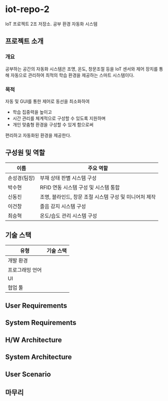 # iot-repo-2

IoT 프로젝트 2조 저장소. 공부 환경 자동화 시스템

## 프로젝트 소개
### 개요
공부하는 공간의 자동화 시스템은 조명, 온도, 창문조절 등을 IoT 센서와 제어 장치를 통해 자동으로 관리하여 최적의 학습 환경을 제공하는 스마트 시스템이다.

### 목적
자동 및 GUI를 통한 제어로 동선을 최소화하여
- 학습 집중력을 높이고
- 시간 관리를 체계적으로 구성할 수 있도록 지원하며
- 개인 맞춤형 환경을 구성할 수 있게 함으로써

편리하고 자동화된 환경을 제공한다.

## 구성원 및 역할
|이름|주요 역할|
|------|--------|
|손성경(팀장)|부재 상태 판별 시스템 구성|
|박수현|RFID 연동 시스템 구성 및 시스템 통합|
|신동진|조명, 블라인드, 창문 조절 시스템 구성 및 미니어처 제작|
|이건창|졸음 감지 시스템 구성|
|최승혁|온도/습도 관리 시스템 구성|

## 기술 스택
|유형|기술 스택|
|----|----|
|개발 환경| |
|프로그래밍 언어| |
|UI| |
|협업 툴| |

## User Requirements

## System Requirements

## H/W Architecture

## System Architecture

## User Scenario

## 마무리

